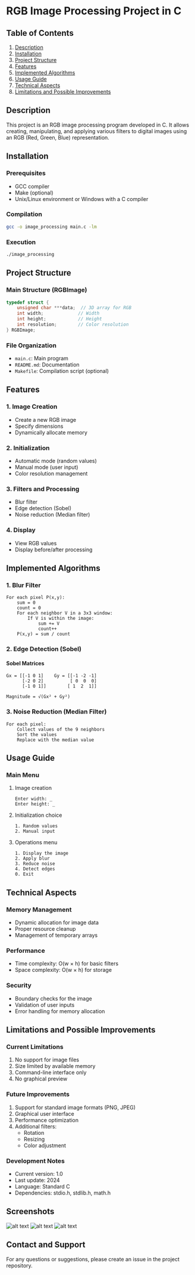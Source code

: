 # RGB Image Processing Project in C

## Table of Contents
1. [Description](#description)
2. [Installation](#installation)
3. [Project Structure](#project-structure)
4. [Features](#features)
5. [Implemented Algorithms](#implemented-algorithms)
6. [Usage Guide](#usage-guide)
7. [Technical Aspects](#technical-aspects)
8. [Limitations and Possible Improvements](#limitations-and-possible-improvements)

## Description
This project is an RGB image processing program developed in C. It allows creating, manipulating, and applying various filters to digital images using an RGB (Red, Green, Blue) representation.

## Installation

### Prerequisites
- GCC compiler
- Make (optional)
- Unix/Linux environment or Windows with a C compiler

### Compilation
```bash
gcc -o image_processing main.c -lm
```

### Execution
```bash
./image_processing
```

## Project Structure

### Main Structure (RGBImage)
```c
typedef struct {
    unsigned char ***data;  // 3D array for RGB
    int width;             // Width
    int height;            // Height
    int resolution;        // Color resolution
} RGBImage;
```

### File Organization
- `main.c`: Main program
- `README.md`: Documentation
- `Makefile`: Compilation script (optional)

## Features

### 1. Image Creation
- Create a new RGB image
- Specify dimensions
- Dynamically allocate memory

### 2. Initialization
- Automatic mode (random values)
- Manual mode (user input)
- Color resolution management

### 3. Filters and Processing
- Blur filter
- Edge detection (Sobel)
- Noise reduction (Median filter)

### 4. Display
- View RGB values
- Display before/after processing

## Implemented Algorithms

### 1. Blur Filter
```
For each pixel P(x,y):
    sum = 0
    count = 0
    For each neighbor V in a 3x3 window:
        If V is within the image:
            sum += V
            count++
    P(x,y) = sum / count
```

### 2. Edge Detection (Sobel)
#### Sobel Matrices
```
Gx = [[-1 0 1]    Gy = [[-1 -2 -1]
      [-2 0 2]          [ 0  0  0]
      [-1 0 1]]        [ 1  2  1]]

Magnitude = √(Gx² + Gy²)
```

### 3. Noise Reduction (Median Filter)
```
For each pixel:
    Collect values of the 9 neighbors
    Sort the values
    Replace with the median value
```

## Usage Guide

### Main Menu
1. Image creation
   ```
   Enter width: _
   Enter height: _
   ```

2. Initialization choice
   ```
   1. Random values
   2. Manual input
   ```

3. Operations menu
   ```
   1. Display the image
   2. Apply blur
   3. Reduce noise
   4. Detect edges
   0. Exit
   ```

## Technical Aspects

### Memory Management
- Dynamic allocation for image data
- Proper resource cleanup
- Management of temporary arrays

### Performance
- Time complexity: O(w × h) for basic filters
- Space complexity: O(w × h) for storage

### Security
- Boundary checks for the image
- Validation of user inputs
- Error handling for memory allocation

## Limitations and Possible Improvements

### Current Limitations
1. No support for image files
2. Size limited by available memory
3. Command-line interface only
4. No graphical preview

### Future Improvements
1. Support for standard image formats (PNG, JPEG)
2. Graphical user interface
3. Performance optimization
4. Additional filters:
   - Rotation
   - Resizing
   - Color adjustment

### Development Notes
- Current version: 1.0
- Last update: 2024
- Language: Standard C
- Dependencies: stdio.h, stdlib.h, math.h

## Screenshots
![alt text](assets/image.png)
![alt text](assets/image-1.png)
![alt text](assets/image-2.png)
## Contact and Support
For any questions or suggestions, please create an issue in the project repository.
